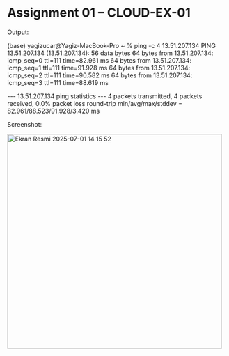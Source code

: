 # Assignment 01 – CLOUD-EX-01


Output:

(base) yagizucar@Yagiz-MacBook-Pro ~ % ping -c 4 13.51.207.134
PING 13.51.207.134 (13.51.207.134): 56 data bytes
64 bytes from 13.51.207.134: icmp_seq=0 ttl=111 time=82.961 ms
64 bytes from 13.51.207.134: icmp_seq=1 ttl=111 time=91.928 ms
64 bytes from 13.51.207.134: icmp_seq=2 ttl=111 time=90.582 ms
64 bytes from 13.51.207.134: icmp_seq=3 ttl=111 time=88.619 ms

--- 13.51.207.134 ping statistics ---
4 packets transmitted, 4 packets received, 0.0% packet loss
round-trip min/avg/max/stddev = 82.961/88.523/91.928/3.420 ms


Screenshot:

<img width="493" alt="Ekran Resmi 2025-07-01 14 15 52" src="https://github.com/user-attachments/assets/4127e735-9f58-44a2-a3b0-c6b53c73b97e" />


